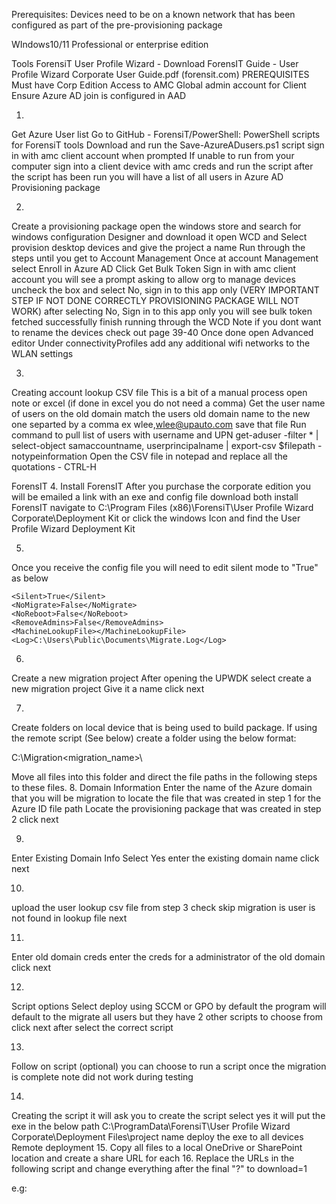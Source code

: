 Prerequisites:
Devices need to be on a known network that has been configured as part of the pre-provisioning package

WIndows10/11 Professional or enterprise edition

Tools
ForensiT User Profile Wizard - Download
ForensIT Guide - User Profile Wizard Corporate User Guide.pdf (forensit.com)
PREREQUISITES
Must have Corp Edition
Access to AMC Global admin account for Client
Ensure Azure AD join is configured in AAD

1.
Get Azure User list
Go to GitHub - ForensiT/PowerShell: PowerShell scripts for ForensiT tools
Download and run the Save-AzureADusers.ps1 script
sign in with amc client account when prompted
If unable to run from your computer sign into a client device with amc creds and run the script
after the script has been run you will have a list of all users in Azure AD
Provisioning package

2.
Create a provisioning package
open the windows store and search for windows configuration Designer and download it
open WCD and Select provision desktop devices and give the project a name
Run through the steps until you get to Account Management
Once at account Management select Enroll in Azure AD
Click Get Bulk Token
Sign in with amc client account
you will see a prompt asking to allow org to manage devices uncheck the box and select No, sign in to this app only (VERY IMPORTANT STEP IF NOT DONE CORRECTLY PROVISIONING PACKAGE WILL NOT WORK)
after selecting No, Sign in to this app only you will see bulk token fetched successfully
finish running through the WCD
Note if you dont want to rename the devices check out page 39-40
Once done open Advanced editor
Under connectivityProfiles add any additional wifi networks to the WLAN settings


3.
Creating account lookup CSV file
This is a bit of a manual process
open note or excel (if done in excel you do not need a comma)
Get the user name of users on the old domain
match the users old domain name to the new one separted by a comma
ex wlee,wlee@upauto.com
save that file
Run command to pull list of users with username and UPN 
get-aduser -filter * | select-object samaccountname, userprincipalname  | export-csv $filepath -notypeinformation
Open the CSV file in notepad and replace all the quotations - CTRL-H 



ForensIT
4.
Install ForensIT
After you purchase the corporate edition you will be emailed a link with an exe and config file download both
install ForensIT
navigate to C:\Program Files (x86)\ForensiT\User Profile Wizard Corporate\Deployment Kit or click the windows Icon and find the User Profile Wizard Deployment Kit

5.
Once you receive the config file you will need to edit silent mode to "True" as below

 <!-- Corporate Edition Settings -->
    <Silent>True</Silent>
    <NoMigrate>False</NoMigrate>
    <NoReboot>False</NoReboot>
    <RemoveAdmins>False</RemoveAdmins>
    <MachineLookupFile></MachineLookupFile>
    <Log>C:\Users\Public\Documents\Migrate.Log</Log> 
6.
Create a new migration project
After opening the UPWDK select create a new migration project
Give it a name 
click next

7.
Create folders on local device that is being used to build package. If using the remote script (See below) create a folder using the below format:

C:\Migration\<migration_name>\

Move all files into this folder and direct the file paths in the following steps to these files.
8.
Domain Information
Enter the name of the Azure domain that you will be migration to 
locate the file that was created in step 1 for the Azure ID file path
Locate the provisioning package that was created in step 2
click next

9.
Enter Existing Domain Info
Select Yes 
enter the existing domain name
click next

10.
upload the user lookup csv file from step 3
check skip migration is user is not found in lookup file
next

11.
Enter old domain creds
enter the creds for a administrator of the old domain
click next

12.
Script options
Select deploy using SCCM or GPO
by default the program will default to the migrate all users but they have 2 other scripts to choose from
click next after select the correct script

13.
Follow on script (optional)
you can choose to run a script once the migration is complete
note did not work during testing

14.
Creating the script
it will ask you to create the script select yes
it will put the exe in the below path
C:\ProgramData\ForensiT\User Profile Wizard Corporate\Deployment Files\project name
deploy the exe to all devices
Remote deployment
15.
Copy all files to a local OneDrive or SharePoint location and create a share URL for each
16.
Replace the URLs in the following script and change everything after the final "?" to download=1

e.g:

